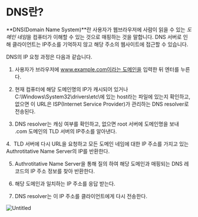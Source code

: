 # DNS란?

**DNS(Domain Name System)**란 사용자가 웹브라우저에 사람이 읽을 수 있는 *도메인 네임*을 컴퓨터가 이해할 수 있는 것으로 매핑하는 것을 말합니다. DNS 서버로 인해 클라이언트는 IP주소를 기억하지 않고 해당 주소의 웹사이트에 접근할 수 있습니다.

DNS의 IP 요청 과정은 다음과 같습니다.

1. 사용자가 브라우저에 www.example.com이라는 도메인을 입력한 뒤 엔터를 누른다.

2. 현재 컴퓨터에 해당 도메인명의 IP가 캐시되어 있거나 C:\Windows\System32\drivers\etc\에 있는 host라는 파일에 있는지 확인하고, 없으면 이 URL은 ISP(Internet Service Provider)가 관리하는 DNS resolver로 전송된다.

3. DNS resolver는 캐싱 여부를 확인하고, 없으면 root 서버에 도메인명을 보내 .com 도메인의 TLD 서버의 IP주소를 알아낸다.

4.  TLD 서버에 다시 URL을 요청하고 모든 도메인 네임에 대한 IP 주소를 가지고 있는 Authrotitative Name Server의 IP를 반환한다.

5. Authrotitative Name Server을 통해 질의 하여 해당 도메인과 매핑되는 DNS 레코드의 IP 주소 정보를 찾아 반환한다.

6. 해당 도메인과 일치하는 IP 주소를 응답 받는다.

7. DNS resolver는 이 IP 주소를 클라이언트에게 다시 전송한다.


![Untitled](https://prod-files-secure.s3.us-west-2.amazonaws.com/df52fc67-ca62-4cbd-bdfc-faf3ec1210a4/f21c4c0c-aaf6-46c3-b309-0bedafeddc62/Untitled.png)